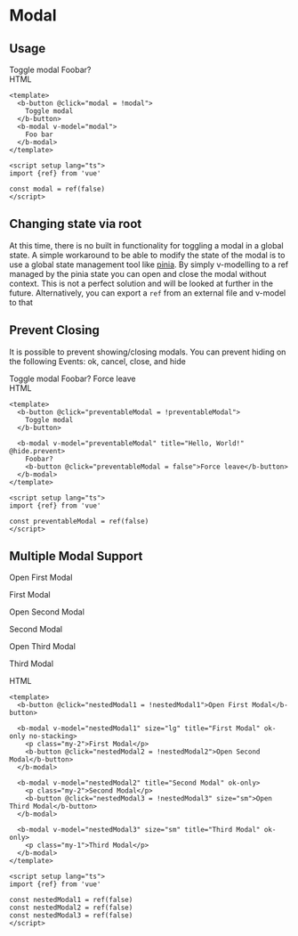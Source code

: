 # Modal

## Usage

<b-card no-body class="mb-5">
  <b-card-body>
    <b-button @click="modal = !modal">
      Toggle modal
    </b-button>
    <b-modal v-model="modal" title="Hello, World!">
      Foobar?
    </b-modal>
  </b-card-body>

  <div class="html">HTML</div>

  <b-card-body class="bg-body-tertiary">

```vue-html
<template>
  <b-button @click="modal = !modal">
    Toggle modal
  </b-button>
  <b-modal v-model="modal">
    Foo bar
  </b-modal>
</template>

<script setup lang="ts">
import {ref} from 'vue'

const modal = ref(false)
</script>
```

  </b-card-body>

</b-card>

## Changing state via root

At this time, there is no built in functionality for toggling a modal in a global state. A simple workaround to be able to modify the state of the modal is to use a global state management tool like [pinia](https://pinia.vuejs.org/). By simply v-modelling to a ref managed by the pinia state you can open and close the modal without context. This is not a perfect solution and will be looked at further in the future. Alternatively, you can export a `ref` from an external file and v-model to that

## Prevent Closing

It is possible to prevent showing/closing modals. You can prevent hiding on the following Events: ok, cancel, close, and hide

<b-card no-body class="mb-5">
  <b-card-body>
    <b-button @click="preventableModal = !preventableModal">
      Toggle modal
    </b-button>
    <b-modal v-model="preventableModal" title="Hello, World!" @hide.prevent>
      Foobar?
      <b-button @click="preventableModal = false">Force leave</b-button>
    </b-modal>
  </b-card-body>

  <div class="html">HTML</div>

  <b-card-body class="bg-body-tertiary">

```vue-html
<template>
  <b-button @click="preventableModal = !preventableModal">
    Toggle modal
  </b-button>

  <b-modal v-model="preventableModal" title="Hello, World!" @hide.prevent>
    Foobar?
    <b-button @click="preventableModal = false">Force leave</b-button>
  </b-modal>
</template>

<script setup lang="ts">
import {ref} from 'vue'

const preventableModal = ref(false)
</script>
```

  </b-card-body>

</b-card>

## Multiple Modal Support

<b-card no-body class="mb-5">
  <b-card-body>
    <b-button @click="nestedModal1 = !nestedModal1">Open First Modal</b-button>
    <b-modal v-model="nestedModal1" size="lg" title="First Modal" ok-only no-stacking>
      <p class="my-2">First Modal</p>
      <b-button @click="nestedModal2 = !nestedModal2">Open Second Modal</b-button>
    </b-modal>
    <b-modal v-model="nestedModal2" title="Second Modal" ok-only>
      <p class="my-2">Second Modal</p>
      <b-button @click="nestedModal3 = !nestedModal3" size="sm">Open Third Modal</b-button>
    </b-modal>
    <b-modal v-model="nestedModal3" size="sm" title="Third Modal" ok-only>
      <p class="my-1">Third Modal</p>
    </b-modal>
  </b-card-body>

  <div class="html">HTML</div>

  <b-card-body class="bg-body-tertiary">

```vue-html
<template>
  <b-button @click="nestedModal1 = !nestedModal1">Open First Modal</b-button>

  <b-modal v-model="nestedModal1" size="lg" title="First Modal" ok-only no-stacking>
    <p class="my-2">First Modal</p>
    <b-button @click="nestedModal2 = !nestedModal2">Open Second Modal</b-button>
  </b-modal>

  <b-modal v-model="nestedModal2" title="Second Modal" ok-only>
    <p class="my-2">Second Modal</p>
    <b-button @click="nestedModal3 = !nestedModal3" size="sm">Open Third Modal</b-button>
  </b-modal>

  <b-modal v-model="nestedModal3" size="sm" title="Third Modal" ok-only>
    <p class="my-1">Third Modal</p>
  </b-modal>
</template>

<script setup lang="ts">
import {ref} from 'vue'

const nestedModal1 = ref(false)
const nestedModal2 = ref(false)
const nestedModal3 = ref(false)
</script>
```

  </b-card-body>

</b-card>

<ComponentReference :data="data"></ComponentReference>

<script setup lang="ts">
import {data} from '../../data/components/modal.data'
import ComponentReference from '../../components/ComponentReference.vue'
import {BCard, BCardBody, BModal, BButton} from 'bootstrap-vue-next'
import {ref} from 'vue'

const modal = ref(false)

const preventableModal = ref(false)

const nestedModal1 = ref(false)
const nestedModal2 = ref(false)
const nestedModal3 = ref(false)
</script>
